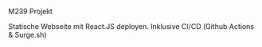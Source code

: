 M239 Projekt

Statische Webseite mit React.JS deployen. Inklusive CI/CD (Github Actions & Surge.sh)
